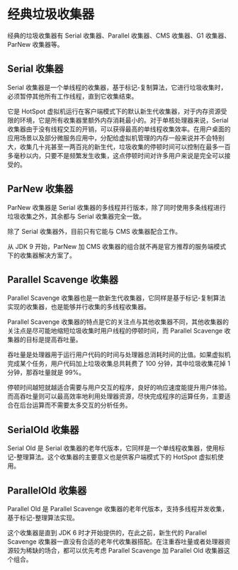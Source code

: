 # 经典垃圾收集器

经典的垃圾收集器有 Serial 收集器、Parallel 收集器、CMS 收集器、G1 收集器、ParNew 收集器等。

## Serial 收集器

Serial 收集器是一个单线程的收集器，基于标记-复制算法，它进行垃圾收集时，必须暂停其他所有工作线程，直到它收集结束。

它是 HotSpot 虚拟机运行在客户端模式下的默认新生代收集器，对于内存资源受限的环境，它是所有收集器里额外内存消耗最小的。对于单核处理器来说，Serial 收集器由于没有线程交互的开销，可以获得最高的单线程收集效率。在用户桌面的应用场景以及部分微服务应用中，分配给虚拟机管理的内存一般来说并不会特别大，收集几十兆甚至一两百兆的新生代，垃圾收集的停顿时间可以控制在最多一百多毫秒以内，只要不是频繁发生收集，这点停顿时间对许多用户来说是完全可以接受的。

## ParNew 收集器

ParNew 收集器是 Serial 收集器的多线程并行版本，除了同时使用多条线程进行垃圾收集之外，其余都与 Serial 收集器完全一致。

除了 Serial 收集器外，目前只有它能与 CMS 收集器配合工作。

从 JDK 9 开始，ParNew 加 CMS 收集器的组合就不再是官方推荐的服务端模式下的收集器解决方案了。

## Parallel Scavenge 收集器

Parallel Scavenge 收集器也是一款新生代收集器，它同样是基于标记-复制算法实现的收集器，也是能够并行收集的多线程收集器。

Parallel Scavenge 收集器的特点是它的关注点与其他收集器不同，其他收集器的关注点是尽可能地缩短垃圾收集时用户线程的停顿时间，而 Parallel Scavenge 收集器的目标是提高吞吐量。

吞吐量是处理器用于运行用户代码的时间与处理器总消耗时间的比值。如果虚拟机完成某个任务，用户代码加上垃圾收集总共耗费了 100 分钟，其中垃圾收集花掉 1 分钟，那吞吐量就是 99%。

停顿时间越短就越适合需要与用户交互的程序，良好的响应速度能提升用户体验。而高吞吐量则可以最高效率地利用处理器资源，尽快完成程序的运算任务，主要适合在后台运算而不需要太多交互的分析任务。

## SerialOld 收集器

Serial Old 是 Serial 收集器的老年代版本，它同样是一个单线程收集器，使用标记-整理算法。这个收集器的主要意义也是供客户端模式下的 HotSpot 虚拟机使用。

## ParallelOld 收集器

Parallel Old 是 Parallel Scavenge 收集器的老年代版本，支持多线程并发收集，基于标记-整理算法实现。

这个收集器是直到 JDK 6 时才开始提供的，在此之前，新生代的 Parallel Scavenge 收集器一直没有合适的老年代收集器搭配。在注重吞吐量或者处理器资源较为稀缺的场合，都可以优先考虑 Parallel Scavenge 加 Parallel Old 收集器这个组合。
